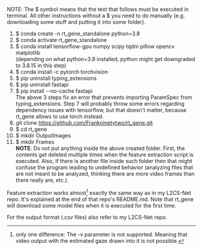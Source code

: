 NOTE: The $ symbol means that the text that follows must be executed in terminal. All other instructions without a $ you need to do manually (e.g. downloading some stuff and putting it into some folder).

01. $ conda create -n rt_gene_standalone python=3.8
02. $ conda activate rt_gene_standalone
03. $ conda install tensorflow-gpu numpy scipy tqdm pillow opencv matplotlib<br>
(depending on what python=3.8 installed, python might get downgraded to 3.8.15 in this step)
04. $ conda install -c pytorch torchvision
05. $ pip uninstall typing_extensions
06. $ pip uninstall fastapi
07. $ pip install --no-cache fastapi<br>
The above 3 steps fix an error that prevents importing ParamSpec from typing_extensions. Step 7 will probably throw some errors regarding dependency issues with tensorflow, but that doesn't matter, because rt_gene allows to use torch instead.
08. git clone https://github.com/Frankninetytwo/rt_gene.git
09. $ cd rt_gene
10. $ mkdir OutputImages
11. $ mkdir Frames<br>
**NOTE**: Do not put anything inside the above created folder. First, the contents get deleted multiple times when the feature extraction script is executed. Also, if there is another file inside such folder then that might confuse the program leading to undefined behavior (analyzing files that are not meant to be analyzed, thinking there are more video frames than there really are, etc.).

Feature extraction works almost[^1] exactly the same way as in my L2CS-Net repo. It's explained at the end of that repo's README.md. Note that rt_gene will download some model files when it is executed for the first time.<br>

For the output format (.csv files) also refer to my L2CS-Net repo.

[^1]: only one difference: The -v parameter is not supported. Meaning that video output with the estimated gaze drawn into it is not possible.
